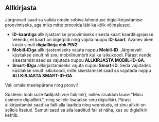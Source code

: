 ## Allkirjasta

Järgnevalt saad sa valida omale sobiva lahenduse digiallkirjastamise proovimiseks, aga miks mitte proovida läbi ka kõik võimalused.

- **ID-kaardiga** allkirjastamise proovimiseks sisesta kaart kaardilugejasse. Veendu, et kaart on õigetpidi ning vajuta nuppu **ID-kaart**. Avanev aken küsib sinult **digiallkirja ehk PIN2**.
- **Mobiil-IDga** allkirjastamiseks vajuta nuppu **Mobiil-ID**. Järgnevalt küsitakse sinult nii sinu mobiilinumbrit kui ka isikukoodi. Pärast nende sisestamist saad sa vajutada nuppu **ALLKIRJASTA MOBIIL-ID-GA**.
- **Smart-IDga** allkirjastamiseks vajuta nuppu **Smart-ID**. Seda vajutades küsitakse sinult isikukoodi, mille sisestamisel saad sa vajutada nuppu **ALLKIRJASTA SMART-ID-GA**.

Vali omale meelepärane ning proovi!

Süsteem loob sulle **faili**(aktiivne fail/link), milles sisaldub lause "Minu esimene digiallkiri.", ning sellele lisatakse sinu digiallkiri. Pärast allkirjastamist saad sa faili alla laadida ning veenduda, et sinu allkiri on sellele lisatud. Samuti saad sa alla laaditud failist näha, kas su digiallkiri kehtib.
